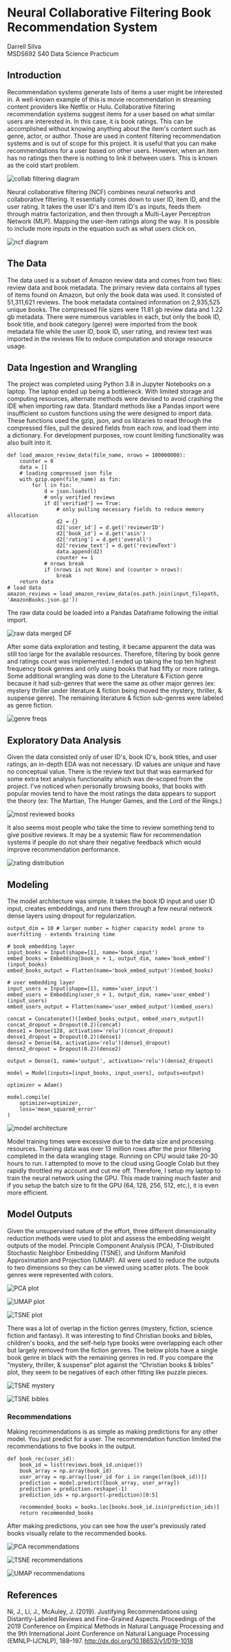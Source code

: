 # Neural Collaborative Filtering Book Recommendation System
Darrell Silva  
MSDS692 S40 Data Science Practicum

## Introduction
Recommendation systems generate lists of items a user might be interested in. A well-known example of this is movie recommendation in streaming content providers like Netflix or Hulu. Collaborative filtering recommendation systems suggest items for a user based on what similar users are interested in. In this case, it is book ratings. This can be accomplished without knowing anything about the item's content such as genre, actor, or author. Those are used in content filtering recommendation systems and is out of scope for this project. It is useful that you can make recommendations for a user based on other users. However, when an item has no ratings then there is nothing to link it between users. This is known as the cold start problem.
  
![collab filtering diagram](https://github.com/DarrellS0352/msds692_s40_data_science_practicum_1/blob/fca1428cb1223c21aceb25b46d3ce43d7d928362/images/collaborative%20filtering%20diagram.png)

Neural collaborative filtering (NCF) combines neural networks and collaborative filtering. It essentially comes down to user ID, item ID, and the user rating. It takes the user ID's and item ID's as inputs, feeds them through matrix factorization, and then through a Multi-Layer Perceptron Network (MLP). Mapping the user-item ratings along the way. It is possible to include more inputs in the equation such as what users click on.

![ncf diagram](https://github.com/DarrellS0352/msds692_s40_data_science_practicum_1/blob/4995b3984cb928918e2fa4605f2d15b558a08d2b/images/ncf%20diagram.png)

## The Data

The data used is a subset of Amazon review data and comes from two files: review data and book metadata. The primary review data contains all types of items found on Amazon, but only the book data was used. It consisted of 51,311,621 reviews. The book metadata contained information on 2,935,525 unique books. The compressed file sizes were 11.81 gb review data and 1.22 gb metadata. There were numerous variables in each, but only the book ID, book title, and book category (genre) were imported from the book metadata file while the user ID, book ID, user rating, and review text was imported in the reviews file to reduce computation and storage resource usage.

## Data Ingestion and Wrangling

The project was completed using Python 3.8 in Jupyter Notebooks on a laptop. The laptop ended up being a bottleneck. With limited storage and computing resources, alternate methods were devised to avoid crashing the IDE when importing raw data. Standard methods like a Pandas import were insufficient so custom functions using the were designed to import data. These functions used the gzip, json, and os libraries to read through the compressed files, pull the desired fields from each row, and load them into a dictionary. For development purposes, row count limiting functionality was also built into it.

```
def load_amazon_review_data(file_name, nrows = 100000000):
    counter = 0
    data = []
    # loading compressed json file
    with gzip.open(file_name) as fin:
        for l in fin:
            d = json.loads(l)
            # only verified reviews
            if d['verified'] == True:
                # only pulling necessary fields to reduce memory allocation
                d2 = {}
                d2['user_id'] = d.get('reviewerID')
                d2['book_id'] = d.get('asin')
                d2['rating'] = d.get('overall')
                d2['review_text'] = d.get('reviewText')
                data.append(d2)
                counter += 1
            # nrows break
            if (nrows is not None) and (counter > nrows):
                break
    return data
# load data
amazon_reviews = load_amazon_review_data(os.path.join(input_filepath, 'AmazonBooks.json.gz'))
```

The raw data could be loaded into a Pandas Dataframe following the initial import.

![raw data merged DF](https://github.com/DarrellS0352/msds692_s40_data_science_practicum_1/blob/7209d956b9924ae53c81a6ff2bb5f579b1579aaf/images/raw%20data%20merged%20DF.PNG)

After some data exploration and testing, it became apparent the data was still too large for the available resources. Therefore, filtering by book genre and ratings count was implemented. I ended up taking the top ten highest frequency book genres and only using books that had fifty or more ratings. Some additional wrangling was done to the Literature & Fiction genre because it had sub-genres that were the same as other major genres (ex: mystery thriller under literature & fiction being moved the mystery, thriller, & suspense genre). The remaining literature & fiction sub-genres were labeled as genre fiction.

![genre freqs](https://github.com/DarrellS0352/msds692_s40_data_science_practicum_1/blob/2e861b7bea6ecc18347fd28da5c5a8872060a6ab/images/genre%20freqs.PNG)

## Exploratory Data Analysis

Given the data consisted only of user ID's, book ID's, book titles, and user ratings, an in-depth EDA was not necessary. ID values are unique and have no conceptual value. There is the review text but that was earmarked for some extra text analysis functionality which was de-scoped from the project. I've noticed when personally browsing books, that books with popular movies tend to have the most ratings the data appears to support the theory (ex: The Martian, The Hunger Games, and the Lord of the Rings.)

![most reviewed books](https://github.com/DarrellS0352/msds692_s40_data_science_practicum_1/blob/8622cdb71a2e851c03c7edd33ab0185601d7da88/images/EDA%20most%20reviewed%20books.PNG)

It also seems most people who take the time to review something tend to give positive reviews. It may be a systemic flaw for recommendation systems if people do not share their negative feedback which would improve recommendation performance.

![rating distribution](https://github.com/DarrellS0352/msds692_s40_data_science_practicum_1/blob/8622cdb71a2e851c03c7edd33ab0185601d7da88/images/EDA%20rating%20distribution.PNG)

## Modeling

The model architecture was simple. It takes the book ID input and user ID input, creates embeddings, and runs them through a few neural network dense layers using dropout for regularization.

```
output_dim = 10 # larger number = higher capacity model prone to overfitting - extends training time

# book embedding layer
input_books = Input(shape=[1], name='book_input')
embed_books = Embedding(book_n + 1, output_dim, name='book_embed')(input_books)
embed_books_output = Flatten(name='book_embed_output')(embed_books)

# user embedding layer
input_users = Input(shape=[1], name='user_input')
embed_users = Embedding(user_n + 1, output_dim, name='user_embed')(input_users)
embed_users_output = Flatten(name='user_embed_output')(embed_users)

concat = Concatenate()([embed_books_output, embed_users_output])
concat_dropout = Dropout(0.2)(concat)
dense1 = Dense(128, activation='relu')(concat_dropout)
dense1_dropout = Dropout(0.2)(dense1)
dense2 = Dense(64, activation='relu')(dense1_dropout)
dense2_dropout = Dropout(0.2)(dense2)

output = Dense(1, name='output', activation='relu')(dense2_dropout)

model = Model(inputs=[input_books, input_users], outputs=output)

optimizer = Adam()

model.compile(
    optimizer=optimizer, 
    loss='mean_squared_error'
)
```
![model architecture](https://github.com/DarrellS0352/msds692_s40_data_science_practicum_1/blob/bab6fcefbfedf7fd2f1529ad9b4f803c807647dd/images/model.png)

Model training times were excessive due to the data size and processing resources. Training data was over 13 million rows after the prior filtering completed in the data wrangling stage. Running on CPU would take 20-30 hours to run. I attempted to move to the cloud using Google Colab but they rapidly throttled my account and cut me off. Therefore, I setup my laptop to train the neural network using the GPU. This made training much faster and if you setup the batch size to fit the GPU (64, 128, 256, 512, etc.), it is even more efficient.

## Model Outputs

Given the unsupervised nature of the effort, three different dimensionality reduction methods were used to plot and assess the embedding weight outputs of the model. Principle Component Analysis (PCA), T-Distributed Stochastic Neighbor Embedding (TSNE), and Uniform Manifold Approximation and Projection (UMAP). All were used to reduce the outputs to two dimensions so they can be viewed using scatter plots. The book genres were represented with colors.

![PCA plot](https://github.com/DarrellS0352/msds692_s40_data_science_practicum_1/blob/b2b5e3e15808da9a9b1cb50808d9fa60b738c795/images/pca%20output%20all%20genres.PNG)

![UMAP plot](https://github.com/DarrellS0352/msds692_s40_data_science_practicum_1/blob/b2b5e3e15808da9a9b1cb50808d9fa60b738c795/images/umap%20output%20all%20genres.PNG)

![TSNE plot](https://github.com/DarrellS0352/msds692_s40_data_science_practicum_1/blob/b2b5e3e15808da9a9b1cb50808d9fa60b738c795/images/tsne%20output%20all%20genres.PNG)

There was a lot of overlap in the fiction genres (mystery, fiction, science fiction and fantasy). It was interesting to find Christian books and bibles, children's books, and the self-help type books were overlapping each other but largely removed from the fiction genres. The below plots have a single book genre in black with the remaining genres in red. If you compare the “mystery, thriller, & suspense” plot against the “Christian books & bibles” plot, they seem to be negatives of each other fitting like puzzle pieces.

![TSNE mystery](https://github.com/DarrellS0352/msds692_s40_data_science_practicum_1/blob/b2b5e3e15808da9a9b1cb50808d9fa60b738c795/images/tsne%20output%20mystery.PNG)

![TSNE bibles](https://github.com/DarrellS0352/msds692_s40_data_science_practicum_1/blob/b2b5e3e15808da9a9b1cb50808d9fa60b738c795/images/tsne%20output%20bibles.PNG)

### Recommendations

Making recommendations is as simple as making predictions for any other model. You just predict for a user. The recommendation function limited the recommendations to five books in the output.

```
def book_rec(user_id):
    book_id = list(reviews.book_id.unique())
    book_array = np.array(book_id)
    user_array = np.array([user_id for i in range(len(book_id))])
    prediction = model.predict([book_array, user_array])
    prediction = prediction.reshape(-1)
    prediction_ids = np.argsort(-prediction)[0:5]
    
    recommended_books = books.loc[books.book_id.isin(prediction_ids)]
    return recommended_books
 ```
 
 After making predictions, you can see how the user's previously rated books visually relate to the recommended books.
 
 ![PCA recommendations](https://github.com/DarrellS0352/msds692_s40_data_science_practicum_1/blob/9f9d1dfe9fbd0c8de7b35b80592d1bcbfba83dc4/images/Recs%20PCA.PNG)
 
 ![TSNE recommendations](https://github.com/DarrellS0352/msds692_s40_data_science_practicum_1/blob/9f9d1dfe9fbd0c8de7b35b80592d1bcbfba83dc4/images/Recs%20TSNE.PNG)
 
 ![UMAP recommendations](https://github.com/DarrellS0352/msds692_s40_data_science_practicum_1/blob/9f9d1dfe9fbd0c8de7b35b80592d1bcbfba83dc4/images/Recs%20umap.PNG)
 
 
 
## References
Ni, J., Li, J., McAuley, J. (2019). Justifying Recommendations using Distantly-Labeled Reviews and Fine-Grained Aspects. Proceedings of the 2019 Conference on        Empirical Methods in Natural Language Processing and the 9th International Joint Conference on Natural Language Processing (EMNLP-IJCNLP), 188–197.   http://dx.doi.org/10.18653/v1/D19-1018 
